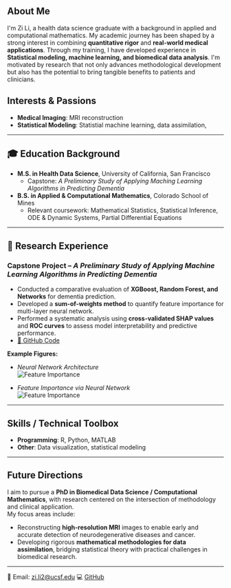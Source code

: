 ## About Me

I'm Zi Li, a health data science graduate with a background in applied and computational mathematics. 
My academic journey has been shaped by a strong interest in combining **quantitative rigor** and **real-world medical applications**. Through my training, I have developed experience in **Statistical modeling, machine learning, and biomedical data analysis**.
I'm motivated by research that not only advances methodological development but also has the potential to bring tangible benefits to patients and clinicians. 

## Interests & Passions

- **Medical Imaging**: MRI reconstruction  
- **Statistical Modeling**: Statistial machine learning, data assimilation, 

---

## 🎓 Education Background
- **M.S. in Health Data Science**, University of California, San Francisco  
  - Capstone: *A Preliminary Study of Applying Maching Learning Algorithms in Predicting Dementia*  
- **B.S. in Applied & Computational Mathematics**, Colorado School of Mines  
  - Relevant coursework: Mathematical Statistics, Statistical Inference, ODE & Dynamic Systems, Partial Differential Equations

---

## 🔬 Research Experience
### Capstone Project – *A Preliminary Study of Applying Machine Learning Algorithms in Predicting Dementia*  
- Conducted a comparative evaluation of **XGBoost, Random Forest, and Networks** for dementia prediction.
- Developed a **sum-of-weights method** to quantify feature importance for multi-layer neural network.  
- Performed a systematic analysis using **cross-validated SHAP values** and **ROC curves** to assess model interpretability and predictive performance.
- [🔗 GitHub Code](https://github.com/zli0811/-portfolio)


**Example Figures:**  

- *Neural Network Architecture*  
  ![Feature Importance](/-portfolio/image/neural_network_structure.PNG)


- *Feature Importance via Neural Network*  
  ![Feature Importance](/-portfolio/image/feature_importance.PNG)

---

## Skills / Technical Toolbox
- **Programming**: R, Python, MATLAB  
- **Other**: Data visualization, statistical modeling  

---

## Future Directions
I aim to pursue a **PhD in Biomedical Data Science / Computational Mathematics**, with research centered on the intersection of methodology and clinical application.  
My focus areas include:  
- Reconstructing **high-resolution MRI** images to enable early and accurate detection of neurodegenerative diseases and cancer.  
- Developing rigorous **mathematical methodologies for data assimilation**, bridging statistical theory with practical challenges in biomedical research.  

---

📧 Email: zi.li2@ucsf.edu
💻 [GitHub](https://github.com/zli0811)  

